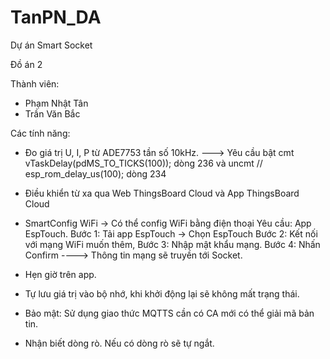 # TanPN_DA
Dự án Smart Socket

Đồ án 2

Thành viên: 
- Phạm Nhật Tân
- Trần Văn Bắc

Các tính năng:

- Đo giá trị U, I, P từ ADE7753 tần số 10kHz.
---> Yêu cầu bật cmt vTaskDelay(pdMS_TO_TICKS(100)); dòng 236 và uncmt // esp_rom_delay_us(100); dòng 234

- Điều khiển từ xa qua Web ThingsBoard Cloud và App ThingsBoard Cloud

- SmartConfig WiFi -> Có thể config WiFi bằng điện thoại
Yêu cầu: App EspTouch.
Bước 1: Tải app EspTouch -> Chọn EspTouch
Bước 2: Kết nối với mạng WiFi muốn thêm,
Bước 3: Nhập mật khẩu mạng.
Bước 4: Nhấn Confirm
----> Thông tin mạng sẽ truyền tới Socket.

- Hẹn giờ trên app.

- Tự lưu giá trị vào bộ nhớ, khi khởi động lại sẽ không mất trạng thái.

- Bảo mật: Sử dụng giao thức MQTTS cần có CA mới có thể giải mã bản tin.

- Nhận biết dòng rò. Nếu có dòng rò sẽ tự ngắt.
